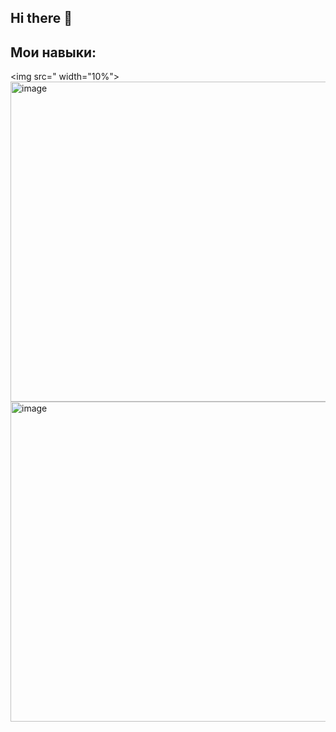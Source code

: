 ## Hi there 👋

<!--
**YUNUSULRTA123/YUNUSULRTA123** is a ✨ _special_ ✨ repository because its `README.md` (this file) appears on your GitHub profile.

Here are some ideas to get you started:

- 🔭 I’m currently working on ...
- 🌱 I’m currently learning ...
- 👯 I’m looking to collaborate on ...
- 🤔 I’m looking for help with ...
- 💬 Ask me about ...
- 📫 How to reach me: ...
- 😄 Pronouns: ...
- ⚡ Fun fact: ...
-->

## Мои навыки:
<img src=" width="10%">
<img width="512" height="512" alt="image" src="https://github.com/user-attachments/assets/854fe885-788b-4c7e-80f2-e44d5b3c418f" />
<img width="512" height="512" alt="image" src="https://github.com/user-attachments/assets/b84a873d-15cb-4e91-b119-1babe6570020" />
